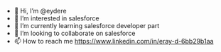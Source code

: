 - 👋 Hi, I’m @eydere
- 👀 I’m interested in salesforce
- 🌱 I’m currently learning salesforce developer part
- 💞️ I’m looking to collaborate on salesforce
- 📫 How to reach me https://www.linkedin.com/in/eray-d-6bb29b1aa 

<!---
eydere/eydere is a ✨ special ✨ repository because its `README.md` (this file) appears on your GitHub profile.
You can click the Preview link to take a look at your changes.
--->
